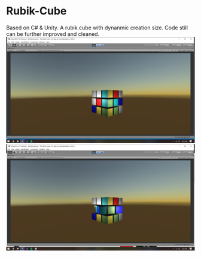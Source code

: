 # Rubik-Cube

Based on C# & Unity.
A rubik cube with dynanmic creation size. Code still can be further improved and cleaned. 
![Screenshot_1](https://github.com/pekaram/Rubik-Cube/blob/master/Screenshots/image%20(5).png)
![Screenshot_2](https://github.com/pekaram/Rubik-Cube/blob/master/Screenshots/image%20(6).png)
